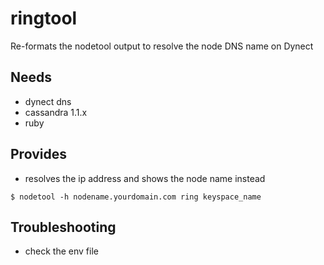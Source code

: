 ringtool
========

Re-formats the nodetool output to resolve the node DNS name on Dynect 

## Needs ##
* dynect dns
* cassandra 1.1.x
* ruby

## Provides ##
* resolves the ip address and shows the node name instead 

```
$ nodetool -h nodename.yourdomain.com ring keyspace_name
```

## Troubleshooting ##
* check the env file

